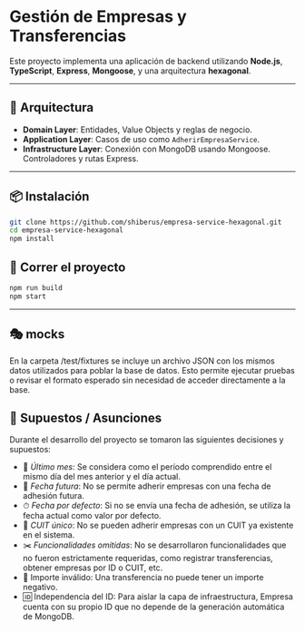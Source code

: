 # Gestión de Empresas y Transferencias

Este proyecto implementa una aplicación de backend utilizando **Node.js**, **TypeScript**, **Express**, **Mongoose**, y una arquitectura **hexagonal**.

---

## 🧱 Arquitectura

- **Domain Layer**: Entidades, Value Objects y reglas de negocio.
- **Application Layer**: Casos de uso como `AdherirEmpresaService`.
- **Infrastructure Layer**: Conexión con MongoDB usando Mongoose. Controladores y rutas Express.

---

## 📦 Instalación

```bash
git clone https://github.com/shiberus/empresa-service-hexagonal.git
cd empresa-service-hexagonal
npm install
```

## 🚀 Correr el proyecto

```bash
npm run build
npm start
```
---
## 🎭 mocks

En la carpeta /test/fixtures se incluye un archivo JSON con los mismos datos utilizados para poblar la base de datos. Esto permite ejecutar pruebas o revisar el formato esperado sin necesidad de acceder directamente a la base.

## 📌 Supuestos / Asunciones

Durante el desarrollo del proyecto se tomaron las siguientes decisiones y supuestos:

- 📅 *Último mes*: Se considera como el período comprendido entre el mismo día del mes anterior y el día actual.
- 🚫 *Fecha futura*: No se permite adherir empresas con una fecha de adhesión futura.
- ⏱ *Fecha por defecto*: Si no se envía una fecha de adhesión, se utiliza la fecha actual como valor por defecto.
- 🔁 *CUIT único*: No se pueden adherir empresas con un CUIT ya existente en el sistema.
- ✂️ *Funcionalidades omitidas*: No se desarrollaron funcionalidades que no fueron estrictamente requeridas, como registrar transferencias, obtener empresas por ID o CUIT, etc.
- 💸 Importe inválido: Una transferencia no puede tener un importe negativo.
- 🆔 Independencia del ID: Para aislar la capa de infraestructura, Empresa cuenta con su propio ID que no depende de la generación automática de MongoDB.